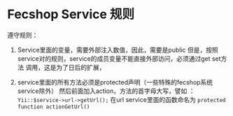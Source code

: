 Fecshop Service 规则
====================

遵守规则：

1. Service里面的变量，需要外部注入数值，因此，需要是public
但是，按照service对的规则，service的成员变量不能直接外部访问，必须通过get set方法
调用，这是为了日后的扩展，

2. service里面的所有方法必须是protected声明（一些特殊的fecshop系统service除外）
然后前面加入action，方法的首字母大写，譬如 ：
`Yii::$service->url->getUrl();`
在url service里面的函数命名为  `protected function actionGetUrl()`